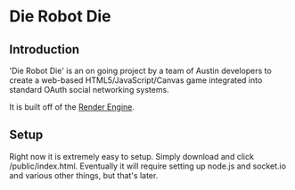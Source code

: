Die Robot Die
=============

Introduction
------------

'Die Robot Die' is an on going project by a team of Austin developers to
create a web-based HTML5/JavaScript/Canvas game integrated into standard
OAuth social networking systems.

It is built off of the [Render Engine][1].

[1]: http://renderengine.com/ "The Render Engine"

Setup
-----

Right now it is extremely easy to setup. Simply download and click /public/index.html. Eventually it will require setting up node.js and socket.io and various other things, but that's later.